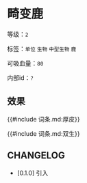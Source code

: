 # 畸变鹿

等级：`2`

标签：`单位` `生物` `中型生物` `鹿`

可吸血量：`80`

内部id：`?`

## 效果

{{#include 词条.md:厚皮}}

{{#include 词条.md:双生}}

## CHANGELOG

- [0.1.0] 引入

